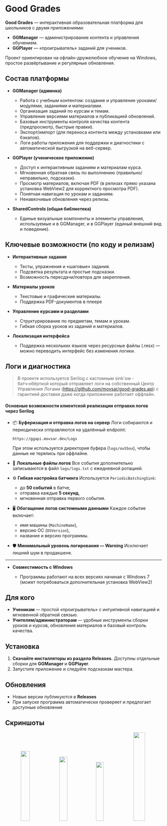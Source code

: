 # Good Grades

**Good Grades** — интерактивная образовательная платформа для школьников с двумя приложениями:

* **GGManager** — администрирование контента и управления обучением.
* **GGPlayer** — «проигрыватель» заданий для учеников.

Проект ориентирован на офлайн-дружелюбное обучение на Windows, простое развёртывание и регулярные обновления.

## Состав платформы

* **GGManager (админка)**

  * Работа с учебным контентом: создание и управление уроками/модулями, заданиями и материалами.
  * Организация заданий по курсам и темам.
  * Управление версиями материалов и публикацией обновлений.
  * Базовые инструменты контроля качества контента (предпросмотр, быстрые правки).
  * Экспорт/импорт (для переноса контента между установками или бэкапов).
  * Логи работы приложения для поддержки и диагностики с автоматической выгрузкой на веб-сервер.

* **GGPlayer (ученическое приложение)**

  * Доступ к интерактивным заданиям и материалам курса.
  * Мгновенная обратная связь по выполнению (правильно/неправильно, подсказки).
  * Просмотр материалов, включая PDF (в релизах прямо указана установка WebView2 для корректного просмотра PDF).
  * Понятная навигация по урокам и заданиям.
  * Ненавязчивые обновления через релизы.

* **SharedControls (общая библиотека)**

  * Единые визуальные компоненты и элементы управления, используемые и в GGManager, и в GGPlayer (единый внешний вид и поведение).

## Ключевые возможности (по коду и релизам)

* **Интерактивные задания**

  * Тесты, упражнения и «шаговые» задания.
  * Подсветка результата и простые подсказки.
  * Возможность пересдачи/повтора для закрепления.

* **Материалы уроков**

  * Текстовые и графические материалы.
  * Поддержка PDF-документов в плеере

* **Управление курсами и разделами**

  * Структурирование по предметам, темам и урокам.
  * Гибкая сборка уроков из заданий и материалов.

* **Локализация интерфейса**

  * Поддержка нескольких языков через ресурсные файлы (.resx) — можно переводить интерфейс без изменения логики.

## **Логи и диагностика**
  
> В проекте используется Serilog с кастомным sink'ом - батч‑обёрткой который отправляет логи на собственный Центр Управления Логами (https://github.com/movsar/good-grades.api) с гарантией доставки даже когда приложение работает оффлайн.

#### Основные возможности клиентской реализации отправки логов через Serilog

* 📦 **Буферизация и отправка логов на сервер**
  Логи собираются и периодически отправляются на удалённый endpoint:

  ```
  https://ggapi.movsar.dev/Logs
  ```

  При этом используется директория буфера (`logs/outbox`), чтобы данные не терялись при оффлайне.

* 📝 **Локальные файлы логов**
  Все события дополнительно записываются в файл `logs/logs.txt` с ежедневной ротацией.

* ⚙️ **Гибкая настройка батчинга**
  Используется `PeriodicBatchingSink`:

  * до **50 событий** в батче,
  * отправка каждые **5 секунд**,
  * мгновенная отправка первого события.

* 🖥 **Обогащение логов системными данными**
  Каждое событие включает:

  * имя машины (`MachineName`),
  * версию ОС (`OSVersion`),
  * название и версию программы.

* 🛡 **Минимальный уровень логирования — Warning**
  Исключает лишний шум в продакшене.

--- 

* **Совместимость с Windows**

  * Программы работают на всех версиях начиная с Windows 7 (может потребоваться дополнительная установка WebView2)

## Для кого

* **Ученикам** — простой «проигрыватель» с интуитивной навигацией и мгновенной обратной связью.
* **Учителям/администраторам** — удобные инструменты сборки уроков и курсов, обновления материалов и базовый контроль качества.

## Установка

1. **Скачайте инсталляторы из раздела Releases.**
   Доступны отдельные сборки для **GGManager** и **GGPlayer**.
2. Запустите приложение и следуйте подсказкам мастера.

## Обновления

* Новые версии публикуются в **Releases**
* При запуске программа автоматически проверяет и предлогает доступные обновления

## Скриншоты
<p align="center">
  <img src="https://github.com/user-attachments/assets/86159ba3-d629-4b3a-b404-98331041b095" width="24%" />
  <img src="https://github.com/user-attachments/assets/11d916f7-de7f-4194-8a07-2dcd68a11563" width="23%" />
  <img src="https://github.com/user-attachments/assets/731423e0-81f4-4b09-af7e-38fe9ffabcf9" width="22%" />
  <img src="https://github.com/user-attachments/assets/817dc9d9-e45c-4624-aafa-5a602fd4af68" width="27%" />
</p>


